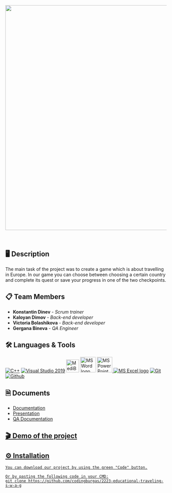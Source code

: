 <p align = "center">
  <img width = 700px src="https://cdn.discordapp.com/attachments/941026316482936902/1038181976999473273/logo.png"/>
</p>

<br>

## 🖥️ Description
  
The main task of the project was to create a game which is about travelling in Europe. In our game you can choose between choosing a certain country and complete its quest or save your progress in one of the two checkpoints.

## 📋 Team Members
* **Konstantin Dinev** - *Scrum trainer* 
* **Kaloyan Dimov** - *Back-end developer* 
* **Victoria Bolashikova** - *Back-end developer* 
* **Gergana Bineva** - *QA Engineer* 

## 🛠️ Languages & Tools
 <p align="left"> 
  <a href="https://www.cplusplus.com/"><img src="https://img.icons8.com/color/48/000000/c-plus-plus-logo.png" alt="C++"/></a>
  <a href="https://visualstudio.microsoft.com/"><img src="https://img.icons8.com/fluency/48/000000/visual-studio.png" alt="Visual Studio 2019"/></a>
  <a href="https://medibangpaint.com/en/"><img width  = 40px src="https://cdn.discordapp.com/attachments/941026316482936902/1041430019123195984/lo.png" alt = "MediBang_Paint"/></a>
  <a href="https://www.microsoft.com/en-ww/microsoft-365/word"><img src="https://img.icons8.com/fluency/48/000000/microsoft-word-2019.png" alt="MS Word logo" width=48px /></a>
  <a href="https://www.microsoft.com/en-us/microsoft-365/powerpoint"><img src="https://img.icons8.com/fluency/48/000000/microsoft-powerpoint-2019.png" alt="MS PowerPoint logo" width=48px />
  <a href="https://www.microsoft.com/en-us/microsoft-365/excel"><img src="https://img.icons8.com/fluency/48/000000/microsoft-excel-2019.png" alt="MS Excel logo"/></a>
  <a href="https://git-scm.com/"><img src="https://img.icons8.com/color/48/000000/git.png" alt="Git"/></a>
  <a href=https://github.com/"><img src="https://cdn.discordapp.com/attachments/941026316482936902/1038187562189193326/icons8-github-48.png" alt="Github"/></a>
 </p> 
 
## 🗎 Documents
* <a href="https://codingburgas-my.sharepoint.com/:w:/g/personal/kkdinev20_codingburgas_bg/EVYGtjNzha9NjNyJcLZAeKIB05IqPCDb115yIOJkAuXIzw?e=p3vB4z">Documentation
* <a href="https://codingburgas-my.sharepoint.com/:p:/g/personal/kkdinev20_codingburgas_bg/EaK0f38HPA9DkSlJujfvxzwBnqN1rQxxLxqZVqlJi0Ympg?e=mk5guZ">Presentation
* <a href="">QA Documentation 
 
## 🎬 Demo of the project

<p align="center">

</p> 
 
## ⚙ Installation
```
You can download our project by using the green "Code" button.

Or by pasting the following code in your CMD:
git clone https://github.com/codingburgas/2223-educational-traveling-s-w-a-g
